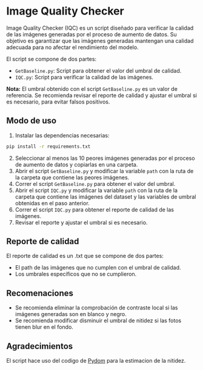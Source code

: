 # Image Quality Checker

Image Quality Checker (IQC) es un script diseñado para verificar la calidad de las imágenes generadas por el proceso de aumento de datos. Su objetivo es garantizar que las imágenes generadas mantengan una calidad adecuada para no afectar el rendimiento del modelo.

El script se compone de dos partes:
- `GetBaseline.py`: Script para obtener el valor del umbral de calidad.
- `IQC.py`: Script para verificar la calidad de las imágenes.

**Nota:** El umbral obtenido con el script `GetBaseline.py` es un valor de referencia. Se recomienda revisar el reporte de calidad y ajustar el umbral si es necesario, para evitar falsos positivos.

## Modo de uso

1. Instalar las dependencias necesarias:
```bash
pip install -r requirements.txt
```
2. Seleccionar al menos las 10 peores imágenes generadas por el proceso de aumento de datos y copiarlas en una carpeta.
3. Abrir el script `GetBaseline.py` y modificar la variable `path` con la ruta de la carpeta que contiene las peores imágenes.
4. Correr el script `GetBaseline.py` para obtener el valor del umbral.
5. Abrir el script `IQC.py` y modificar la variable `path` con la ruta de la carpeta que contiene las imágenes del dataset y las variables de umbral obtenidas en el paso anterior.
6. Correr el script `IQC.py` para obtener el reporte de calidad de las imágenes.
7. Revisar el reporte y ajustar el umbral si es necesario.

## Reporte de calidad

El reporte de calidad es un .txt que se compone de dos partes:
- El path de las imágenes que no cumplen con el umbral de calidad.
- Los umbrales específicos que no se cumplieron.

## Recomenaciones

- Se recomienda eliminar la comprobación de contraste local si las imágenes generadas son en blanco y negro.
- Se recomienda modificar disminuir el umbral de nitidez si las fotos tienen blur en el fondo.

## Agradecimientos

El script hace uso del codigo de [Pydom](https://github.com/umang-singhal/pydom) para la estimacion de la nitidez.

